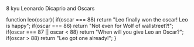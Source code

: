 8 kyu
Leonardo Dicaprio and Oscars

function leo(oscar){
if(oscar === 88) return "Leo finally won the oscar! Leo is happy";
if(oscar === 86) return   "Not even for Wolf of wallstreet?!";
if(oscar === 87 || oscar < 88) return "When will you give Leo an Oscar?";
if(oscar > 88) return  "Leo got one already!";
}
